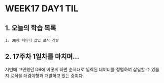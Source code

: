 # WEEK17 DAY1 TIL

## 1. 오늘의 학습 목록
```
1. DB에 데이터 삽입 로직 개발
```

## 2. 17주차 1일차를 마치며...
저번에 고민했던 DB에 어떻게 하면 순서대로 입력된 데이터를 정렬하여 삽입할 수 있을지 로직을 대겸이형과 개발하고 있는 중이다.